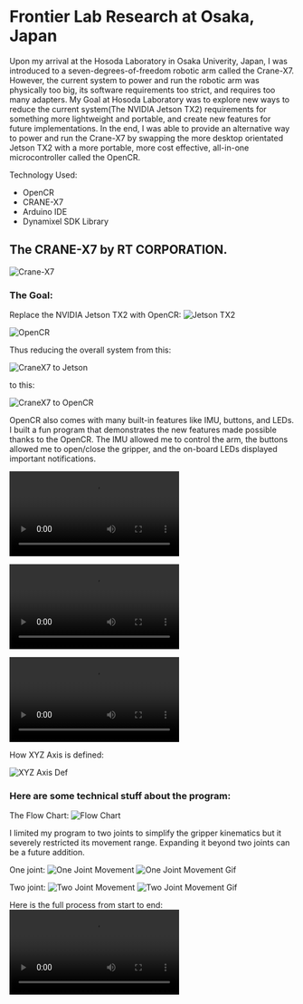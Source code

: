 # Frontier Lab Research at Osaka, Japan

Upon my arrival at the Hosoda Laboratory in Osaka Univerity, Japan, I was introduced to a seven-degrees-of-freedom robotic arm called the Crane-X7. However, the current system to power and run the robotic arm was physically too big, its software requirements too strict, and requires too many adapters. My Goal at Hosoda Laboratory was to explore new ways to reduce the current system(The NVIDIA Jetson TX2) requirements for something more lightweight and portable, and create new features for future implementations. In the end, I was able to provide an alternative way to power and run the Crane-X7 by swapping the more desktop orientated Jetson TX2 with a more portable, more cost effective, all-in-one microcontroller called the OpenCR.

Technology Used:
* OpenCR
* CRANE-X7
* Arduino IDE
* Dynamixel SDK Library

## The CRANE-X7 by RT CORPORATION.
![Crane-X7](img/AndrewPang-FrontierSummerLab2018-CraneX7.jpeg)

### The Goal:

Replace the NVIDIA Jetson TX2 with OpenCR:
![Jetson TX2](img/AndrewPang-FrontierSummerLab2018-JetsonTX2.jpeg)

![OpenCR](img/AndrewPang-FrontierSummerLab2018-OpenCR.jpeg)

Thus reducing the overall system from this:

![CraneX7 to Jetson](img/AndrewPang-FrontierSummerLab2018-CraneX7&Jetson-SETUP.jpeg)

to this:

![CraneX7 to OpenCR](img/AndrewPang-FrontierSummerLab2018-CraneX7&OpenCR-SETUP.jpeg)

OpenCR also comes with many built-in features like IMU, buttons, and LEDs.
I built a fun program that demonstrates the new features made possible thanks to the OpenCR. The IMU allowed me to control the arm, the buttons allowed me to open/close the gripper, and the on-board LEDs displayed important notifications.

![Karaage in Cup](img/AndrewPang-FrontierSummerLab2018-IMU-Karaage-in-Cup-Demo.mov)


![Pouring a Drink](img/AndrewPang-FrontierSummerLab2018-IMU-Drink-Demo.mov)


![XYZ Axis Demo](img/AndrewPang-FrontierSummerLab2018-IMU-XYZ-Axis-Demo.mov)

How XYZ Axis is defined:

![XYZ Axis Def](img/AndrewPang-FrontierSummerLab2018-OpenCR-IMU.jpg)


### Here are some technical stuff about the program:

The Flow Chart:
![Flow Chart](img/IMU-Progran-FlowChart.jpg)

I limited my program to two joints to simplify the gripper kinematics but it severely restricted its movement range. Expanding it beyond two joints can be a future addition.

One joint:
![One Joint Movement](img/OneJointMovement.jpeg)
![One Joint Movement Gif](img/OneJointMovement.gif)

Two joint:
![Two Joint Movement](img/TwoJointMovement.jpeg)
![Two Joint Movement Gif](img/TwoJointMovement.gif)

Here is the full process from start to end:
![Full Process](img/AndrewPang-FrontierSummerLab2018-Full-Process-480p.mov)

